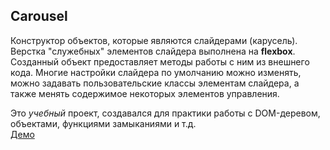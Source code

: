 ## Carousel

Конструктор объектов, которые являются слайдерами (карусель). Верстка "служебных" элементов слайдера выполнена на **flexbox**. Созданный объект предоставляет методы работы с ним из внешнего кода. Многие настройки слайдера по умолчанию можно изменять, можно задавать пользовательские классы элементам слайдера, а также менять содержимое некоторых элементов управления.

Это *учебный* проект, создавался для практики работы с DOM-деревом, объектами, функциями замыканиями и т.д.<br>
[Демо](https://theeeita.github.io/demos/carousel_demo/)
